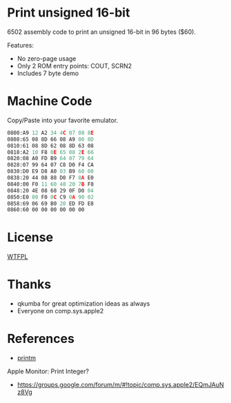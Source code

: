 # Print unsigned 16-bit

6502 assembly code to print an unsigned 16-bit in 96 bytes ($60).

Features:

* No zero-page usage
* Only 2 ROM entry points: COUT, SCRN2
* Includes 7 byte demo

# Machine Code

Copy/Paste into your favorite emulator.

```asm
0800:A9 12 A2 34 4C 07 08 8E
0808:65 08 8D 66 08 A9 00 8D
0810:61 08 8D 62 08 8D 63 08
0818:A2 10 F8 0E 65 08 2E 66
0820:08 A0 FD B9 64 07 79 64
0828:07 99 64 07 C8 D0 F4 CA
0830:D0 E9 D8 A0 03 B9 60 08
0838:20 44 08 88 D0 F7 8A E0
0840:00 F0 11 60 48 20 7B F8
0848:20 4E 08 68 29 0F D0 04
0850:E0 00 F0 0C C9 0A 90 02
0858:69 06 69 B0 20 ED FD E8
0860:60 00 00 00 00 00 00 
```


# License

[WTFPL](http://www.wtfpl.net/)


# Thanks

* qkumba for great optimization ideas as always
* Everyone on comp.sys.apple2


# References

* [printm](https://github.com/Michaelangel007/apple2_printm)

Apple Monitor: Print Integer?
* https://groups.google.com/forum/m/#!topic/comp.sys.apple2/EQmJAuNz8Vg 

